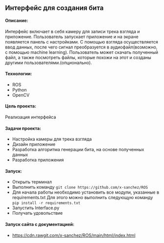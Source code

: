 ## Интерфейс для создания бита
#### Описание:
Интерфейс включает в себя камеру для записи трека взгляда и приложение. Пользователь
запускает приложение и на экране появляется панель с настройками.
С помощью взгляда осуществляется ввод данных, после чего сигнал преобразуется в
аудиофайл(возможно, с помощью machine learning). Пользователь может скачать полученный файл,
а также посмотреть файлы, которые похожи на этот и созданы другими пользователями.(опционально).
#### Технологии:
* ROS
* Python
* OpenCV

#### Цель проекта:
Реализация интерфейса

#### Задачи проекта:
* Настройка камеры для трека взгляда
* Дизайн приложение
* Разработка алгоритма генерации бита, на основе полученных данных
* Разработка приложения
#### Запуск:
* Открыть терминал
* Выполнить команду `git clone https://github.com/x-sanchez/ROS`
* Для начала работы необходимо установить все модули,
указанные в requirements.txt Для этого можно выполнить следующую команду
`pip install -r requirements.txt`
* Запустить Interface.py
* Получать удовольствие
#### Запуск сайта с документацией:
* https://cdn.rawgit.com/x-sanchez/ROS/main/html/index.html
